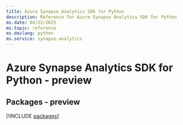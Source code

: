 ```yaml
---
title: Azure Synapse Analytics SDK for Python
description: Reference for Azure Synapse Analytics SDK for Python
ms.date: 04/22/2025
ms.topic: reference
ms.devlang: python
ms.service: synapse-analytics
---
```

# Azure Synapse Analytics SDK for Python - preview
## Packages - preview
[!INCLUDE [packages](synapse-analytics-index.md)]